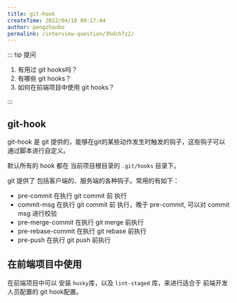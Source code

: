 ```yaml
---
title: git-hook
createTime: 2022/04/18 09:17:44
author: pengzhanbo
permalink: /interview-question/3hdch7z2/
---
```


::: tip 提问

1. 有用过 git hooks吗？
2. 有哪些 git hooks？
3. 如何在前端项目中使用 git hooks？

:::

## git-hook

git-hook 是 git 提供的，能够在git的某些动作发生时触发的钩子，这些钩子可以通过脚本进行自定义。

默认所有的 hook 都在 当前项目根目录的 `.git/hooks` 目录下。

git 提供了 包括客户端的、服务端的各种钩子。常用的有如下：

- pre-commit 在执行 git commit 前 执行
- commit-msg 在执行 git commit 前 执行，晚于 pre-commit, 可以对 commit msg 进行校验
- pre-merge-commit 在执行 git merge 前执行
- pre-rebase-commit 在执行 git rebase 前执行
- pre-push 在执行 git push 前执行

## 在前端项目中使用

在前端项目中可以 安装 `husky`库，以及 `lint-staged` 库，来进行适合于 前端开发人员配置的 git hook配置。
